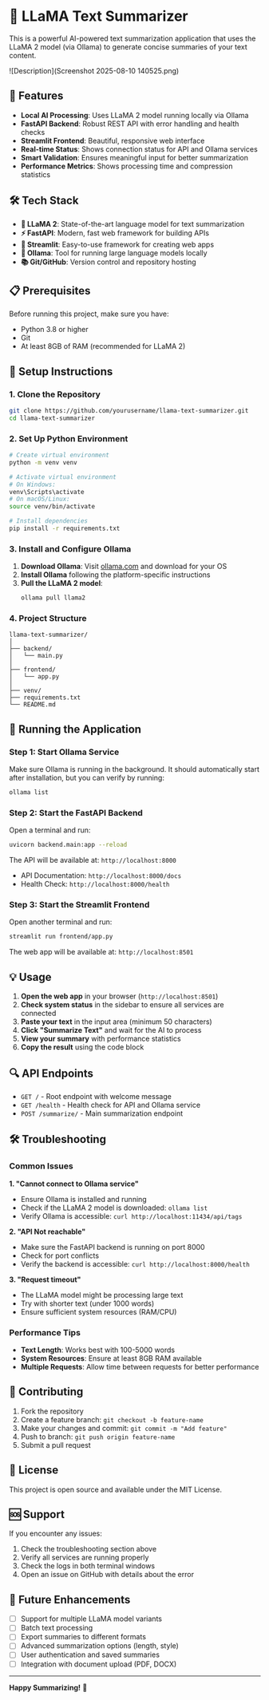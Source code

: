 # 🦙 LLaMA Text Summarizer

This is a powerful AI-powered text summarization application that uses the LLaMA 2 model (via Ollama) to generate concise summaries of your text content.

![Description](Screenshot 2025-08-10 140525.png)
## 🚀 Features

- **Local AI Processing**: Uses LLaMA 2 model running locally via Ollama
- **FastAPI Backend**: Robust REST API with error handling and health checks
- **Streamlit Frontend**: Beautiful, responsive web interface
- **Real-time Status**: Shows connection status for API and Ollama services
- **Smart Validation**: Ensures meaningful input for better summarization
- **Performance Metrics**: Shows processing time and compression statistics

## 🛠️ Tech Stack

- **🦙 LLaMA 2**: State-of-the-art language model for text summarization
- **⚡ FastAPI**: Modern, fast web framework for building APIs
- **🎈 Streamlit**: Easy-to-use framework for creating web apps
- **🔧 Ollama**: Tool for running large language models locally
- **📚 Git/GitHub**: Version control and repository hosting

## 📋 Prerequisites

Before running this project, make sure you have:

- Python 3.8 or higher
- Git
- At least 8GB of RAM (recommended for LLaMA 2)

## 🔧 Setup Instructions

### 1. Clone the Repository

```bash
git clone https://github.com/yourusername/llama-text-summarizer.git
cd llama-text-summarizer
```

### 2. Set Up Python Environment

```bash
# Create virtual environment
python -m venv venv

# Activate virtual environment
# On Windows:
venv\Scripts\activate
# On macOS/Linux:
source venv/bin/activate

# Install dependencies
pip install -r requirements.txt
```

### 3. Install and Configure Ollama

1. **Download Ollama**: Visit [ollama.com](https://ollama.com) and download for your OS
2. **Install Ollama** following the platform-specific instructions
3. **Pull the LLaMA 2 model**:
   ```bash
   ollama pull llama2
   ```

### 4. Project Structure


```
llama-text-summarizer/
│
├── backend/
│   └── main.py
│
├── frontend/
│   └── app.py
│
├── venv/
├── requirements.txt
└── README.md
```

## 🚀 Running the Application

### Step 1: Start Ollama Service

Make sure Ollama is running in the background. It should automatically start after installation, but you can verify by running:

```bash
ollama list
```

### Step 2: Start the FastAPI Backend

Open a terminal and run:

```bash
uvicorn backend.main:app --reload
```

The API will be available at: `http://localhost:8000`
- API Documentation: `http://localhost:8000/docs`
- Health Check: `http://localhost:8000/health`

### Step 3: Start the Streamlit Frontend

Open another terminal and run:

```bash
streamlit run frontend/app.py
```

The web app will be available at: `http://localhost:8501`

## 💡 Usage

1. **Open the web app** in your browser (`http://localhost:8501`)
2. **Check system status** in the sidebar to ensure all services are connected
3. **Paste your text** in the input area (minimum 50 characters)
4. **Click "Summarize Text"** and wait for the AI to process
5. **View your summary** with performance statistics
6. **Copy the result** using the code block

## 🔍 API Endpoints

- `GET /` - Root endpoint with welcome message
- `GET /health` - Health check for API and Ollama service
- `POST /summarize/` - Main summarization endpoint

## 🛠️ Troubleshooting

### Common Issues

**1. "Cannot connect to Ollama service"**
- Ensure Ollama is installed and running
- Check if the LLaMA 2 model is downloaded: `ollama list`
- Verify Ollama is accessible: `curl http://localhost:11434/api/tags`

**2. "API Not reachable"**
- Make sure the FastAPI backend is running on port 8000
- Check for port conflicts
- Verify the backend is accessible: `curl http://localhost:8000/health`

**3. "Request timeout"**
- The LLaMA model might be processing large text
- Try with shorter text (under 1000 words)
- Ensure sufficient system resources (RAM/CPU)

### Performance Tips

- **Text Length**: Works best with 100-5000 words
- **System Resources**: Ensure at least 8GB RAM available
- **Multiple Requests**: Allow time between requests for better performance

## 🤝 Contributing

1. Fork the repository
2. Create a feature branch: `git checkout -b feature-name`
3. Make your changes and commit: `git commit -m "Add feature"`
4. Push to branch: `git push origin feature-name`
5. Submit a pull request

## 📝 License

This project is open source and available under the MIT License.

## 🆘 Support

If you encounter any issues:

1. Check the troubleshooting section above
2. Verify all services are running properly
3. Check the logs in both terminal windows
4. Open an issue on GitHub with details about the error

## 🔮 Future Enhancements

- [ ] Support for multiple LLaMA model variants
- [ ] Batch text processing
- [ ] Export summaries to different formats
- [ ] Advanced summarization options (length, style)
- [ ] User authentication and saved summaries
- [ ] Integration with document upload (PDF, DOCX)

---


**Happy Summarizing!** 🚀






